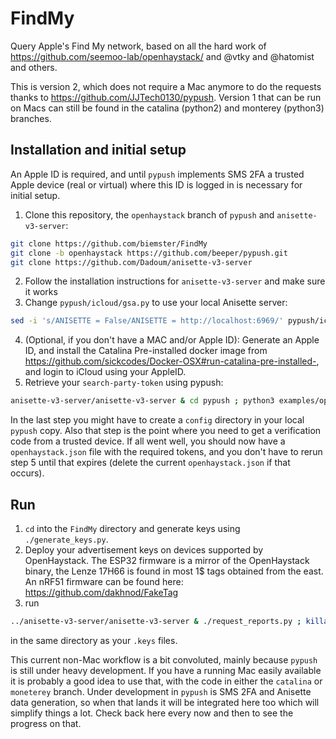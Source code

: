 # FindMy
Query Apple's Find My network, based on all the hard work of https://github.com/seemoo-lab/openhaystack/ and @vtky and @hatomist and others.

This is version 2, which does not require a Mac anymore to do the requests thanks to https://github.com/JJTech0130/pypush. Version 1 that can be run on Macs can still be found in the catalina (python2) and monterey (python3) branches.

## Installation and initial setup
An Apple ID is required, and until `pypush` implements SMS 2FA a trusted Apple device (real or virtual) where this ID is logged in is necessary for initial setup.

1. Clone this repository, the `openhaystack` branch of `pypush` and `anisette-v3-server`:
```bash
git clone https://github.com/biemster/FindMy
git clone -b openhaystack https://github.com/beeper/pypush.git
git clone https://github.com/Dadoum/anisette-v3-server
```
2. Follow the installation instructions for `anisette-v3-server` and make sure it works
3. Change `pypush/icloud/gsa.py` to use your local Anisette server:
```bash
sed -i 's/ANISETTE = False/ANISETTE = http://localhost:6969/' pypush/icloud/gsa.py`
```
4. (Optional, if you don't have a MAC and/or Apple ID): Generate an Apple ID, and install the Catalina Pre-installed docker image from https://github.com/sickcodes/Docker-OSX#run-catalina-pre-installed-, and login to iCloud using your AppleID.
5. Retrieve your `search-party-token` using pypush:
```bash
anisette-v3-server/anisette-v3-server & cd pypush ; python3 examples/openhaystack.py ; cd ..; killall anisette-v3-server
```

In the last step you might have to create a `config` directory in your local `pypush` copy. Also that step is the point where you need to get a verification code from a trusted device.
If all went well, you should now have a `openhaystack.json` file with the required tokens, and you don't have to rerun step 5 until that expires (delete the current `openhaystack.json` if that occurs).

## Run
1. `cd` into the `FindMy` directory and generate keys using `./generate_keys.py`.
2. Deploy your advertisement keys on devices supported by OpenHaystack. The ESP32 firmware is a mirror of the OpenHaystack binary, the Lenze 17H66 is found in most 1$ tags obtained from the east. An nRF51 firmware can be found here: https://github.com/dakhnod/FakeTag
3. run
```bash
../anisette-v3-server/anisette-v3-server & ./request_reports.py ; killall anisette-v3-server
```
in the same directory as your `.keys` files.

This current non-Mac workflow is a bit convoluted, mainly because `pypush` is still under heavy development.
If you have a running Mac easily available it is probably a good idea to use that, with the code in either the `catalina` or `moneterey` branch.
Under development in `pypush` is SMS 2FA and Anisette data generation, so when that lands it will be integrated here too which will simplify things a lot.
Check back here every now and then to see the progress on that.
